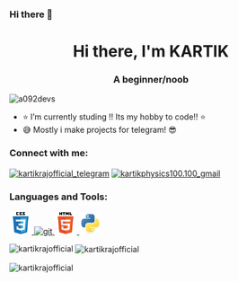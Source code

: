 ### Hi there 👋

<!--
**kartikrajofficial/kartikrajofficial** is a ✨ _special_ ✨ repository because its `README.md` (this file) appears on your GitHub profile.

Here are some ideas to get you started:

- 🔭 I’m currently working on ...
- 🌱 I’m currently learning ...
- 👯 I’m looking to collaborate on ...
- 🤔 I’m looking for help with ...
- 💬 Ask me about ...
- 📫 How to reach me: ...
- 😄 Pronouns: ...
- ⚡ Fun fact: ...
-->

<h1 align="center">Hi there, I'm KARTIK</h1>
<h3 align="center">A beginner/noob</h3>

<p align="left"> <img src="https://komarev.com/ghpvc/?username=a092devs&label=Profile%20views&color=0e75b6&style=flat" alt="a092devs" /> </p>


- ⭐ I’m currently studing !! Its my hobby to code!! ⭐
- 😅 Mostly i make projects for telegram! 😎

<h3 align="left">Connect with me:</h3>
<p align="left">

<a href="https://t.me/kartikrajofficial" target="blank"><img align="center" src="https://cdn.jsdelivr.net/npm/simple-icons@3.0.1/icons/telegram.svg" alt="kartikrajofficial_telegram" height="30" width="40" /></a>
<a href="kartikphysics100.100@gmail.com" target="blank"><img align="center" src="https://cdn.jsdelivr.net/npm/simple-icons@3.0.1/icons/gmail.svg" alt="kartikphysics100.100_gmail" height="30" width="40" /></a>
</p>

<h3 align="left">Languages and Tools:</h3>
<p align="left"> <a href="https://www.w3schools.com/css/" target="_blank"> <img src="https://raw.githubusercontent.com/devicons/devicon/master/icons/css3/css3-original-wordmark.svg" alt="css3" width="40" height="40"/> </a> <a href="https://git-scm.com/" target="_blank"> <img src="https://www.vectorlogo.zone/logos/git-scm/git-scm-icon.svg" alt="git" width="40" height="40"/> </a> <a href="https://www.w3.org/html/" target="_blank"> <img src="https://raw.githubusercontent.com/devicons/devicon/master/icons/html5/html5-original-wordmark.svg" alt="html5" width="40" height="40"/> </a> <a href="https://www.python.org" target="_blank"> <img src="https://raw.githubusercontent.com/devicons/devicon/master/icons/python/python-original.svg" alt="python" width="40" height="40"/> </a> </p>

<p><img align="left" src="https://github-readme-stats.vercel.app/api/top-langs?username=kartikrajofficial&show_icons=true&locale=en&layout=compact" alt="kartikrajofficial" /></p>

<p>&nbsp;<img align="center" src="https://github-readme-stats.vercel.app/api?username=kartikrajofficial&show_icons=true&locale=en" alt="kartikrajofficial" /></p>

<p><img align="center" src="https://github-readme-streak-stats.herokuapp.com/?user=kartikrajofficial" alt="kartikrajofficial" /></p>

